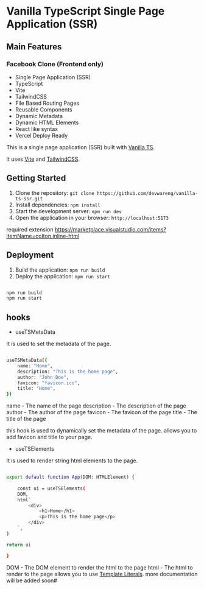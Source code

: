 # Vanilla TypeScript Single Page Application (SSR)

## Main Features

### Facebook Clone (Frontend only)

- Single Page Application (SSR)
- TypeScript
- Vite
- TailwindCSS
- File Based Routing Pages
- Reusable Components
- Dynamic Metadata
- Dynamic HTML Elements
- React like syntax
- Vercel Deploy Ready

This is a single page application (SSR) built with [Vanilla TS](https://github.com/devwareng/vanilla-ts).

It uses [Vite](https://vitejs.dev/) and [TailwindCSS](https://tailwindcss.com/).

## Getting Started

1. Clone the repository: `git clone https://github.com/devwareng/vanilla-ts-ssr.git`
2. Install dependencies: `npm install`
3. Start the development server: `npm run dev`
4. Open the application in your browser: `http://localhost:5173`

required extension https://marketplace.visualstudio.com/items?itemName=colton.inline-html

## Deployment

1. Build the application: `npm run build`
2. Deploy the application: `npm run start`

```bash

npm run build
npm run start

```

## hooks

- useTSMetaData

It is used to set the metadata of the page.

```bash

useTSMetaData({
    name: "Home",
    description: "This is the home page",
    author: "John Doe",
    favicon: "favicon.ico",
    title: "Home",
})

```

name - The name of the page
description - The description of the page
author - The author of the page
favicon - The favicon of the page
title - The title of the page

this hook is used to dynamically set the metadata of the page. allows you to add favicon and title to your page.

- useTSElements

It is used to render string html elements to the page.

```bash

export default function App(DOM: HTMLElement) {
    
    const ui = useTSElements(
    DOM,
    html`
        <div>
            <h1>Home</h1>
            <p>This is the home page</p>
        </div>
    `,
)

return ui

}

```

DOM - The DOM element to render the html to the page
html - The html to render to the page allows you to use [Template Literals](https://developer.mozilla.org/en-US/docs/Web/JavaScript/Reference/Template_literals). 
more documentation will be added soon#


